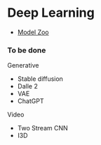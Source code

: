 Deep Learning
===

- [Model Zoo](https://modelzoo.co/)



### To be done

Generative

- Stable diffusion
- Dalle 2
- VAE
- ChatGPT

Video

- Two Stream CNN
- I3D

